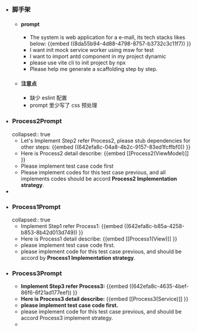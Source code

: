 - ### 脚手架
	- #### prompt
		- The system is web application for a e-mall,  its tech stacks likes below: {{embed ((8da55b94-4d88-4798-8757-b3732c3c11f7)) }}
		- I want init mock service worker using msw for test
		- I want to import antd component in my project dynamic
		- please use vite cli to init project by npx
		- Please help me generate a scaffolding step by step.
	- #### 注意点
		- 缺少 eslint 配置
		- prompt 里少写了 css 预处理
- ### Process2Prompt
  collapsed:: true
	- Let's Implement Step2 refer Process2, please stub dependencies for other steps:
	  {{embed ((642efa8c-04a8-4b2c-9157-83ed1fcffbf0)) }}
	- Here is Process2 detail describe:
	  {{embed [[Process2(ViewModel)]] }}
	- Please implement test case code first
	- Please implement codes for this test case previous, and all implements codes should be accord **Process2 Implementation strategy**.
-
- ### Process1Prompt
  collapsed:: true
	- Implement Step1 refer Process1:
	  {{embed ((642efa8c-b85a-4258-b853-8b42d013d749)) }}
	- Here is Process1 detail describe:
	  {{embed [[Process1(View)]] }}
	- please implement test case code first.
	- please implement code for this test case previous, and should be accord by **Process1 Implementation strategy**.
- ### Process3Prompt
	- **Implement Step3 refer Process3:**
	  {{embed ((642efa8c-4635-4bef-86f6-6f21ad177eef)) }}
	- **Here is Process3 detail describe:**
	  {{embed [[Process3(Service)]] }}
	- **please implement test case code first.**
	- please implement code for this test case previous, and should be accord Process3 implement strategy.
	-